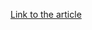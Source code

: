 [Link to the article](https://decoded.avast.io/threatintel/decoding-cobalt-strike-understanding-payloads/)
